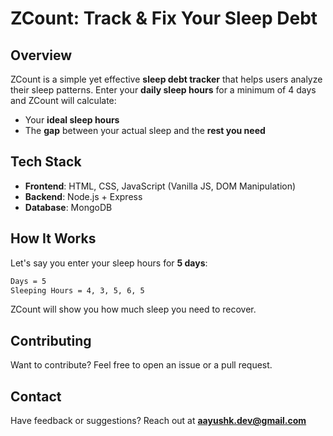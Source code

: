 # ZCount: Track & Fix Your Sleep Debt   

##  Overview  
ZCount is a simple yet effective **sleep debt tracker** that helps users analyze their sleep patterns. Enter your **daily sleep hours** for a minimum of 4 days and ZCount will calculate:  
- Your **ideal sleep hours**  
- The **gap** between your actual sleep and the **rest you need**  

## Tech Stack  
- **Frontend**: HTML, CSS, JavaScript (Vanilla JS, DOM Manipulation)  
- **Backend**: Node.js + Express  
- **Database**: MongoDB  

## How It Works  
Let's say you enter your sleep hours for **5 days**:  

```txt
Days = 5  
Sleeping Hours = 4, 3, 5, 6, 5 
```
ZCount will show you how much sleep you need to recover.

## Contributing  
Want to contribute? Feel free to open an issue or a pull request.

## Contact  
Have feedback or suggestions? Reach out at **aayushk.dev@gmail.com**  
